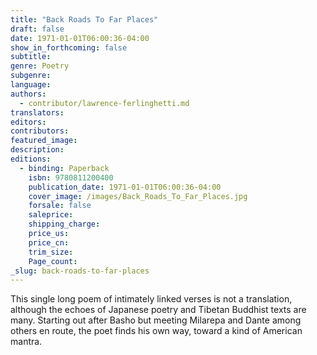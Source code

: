 ```yaml
---
title: "Back Roads To Far Places"
draft: false
date: 1971-01-01T06:00:36-04:00
show_in_forthcoming: false
subtitle:
genre: Poetry
subgenre:
language:
authors:
  - contributor/lawrence-ferlinghetti.md
translators:
editors:
contributors:
featured_image:
description:
editions:
  - binding: Paperback
    isbn: 9780811200400
    publication_date: 1971-01-01T06:00:36-04:00
    cover_image: /images/Back_Roads_To_Far_Places.jpg
    forsale: false
    saleprice:
    shipping_charge:
    price_us:
    price_cn:
    trim_size:
    Page_count:
_slug: back-roads-to-far-places
---
```


This single long poem of intimately linked verses is not a translation, although the echoes of Japanese poetry and Tibetan Buddhist texts are many. Starting out after Basho but meeting Milarepa and Dante among others en route, the poet finds his own way, toward a kind of American mantra.

